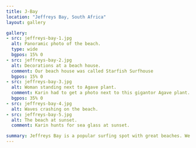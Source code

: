 ```yaml
---
title: J-Bay
location: "Jeffreys Bay, South Africa"
layout: gallery

gallery:
- src: jeffreys-bay-1.jpg
  alt: Panoramic photo of the beach.
  type: wide
  bgpos: 15% 0
- src: jeffreys-bay-2.jpg
  alt: Decorations at a beach house.
  comment: Our beach house was called Starfish Surfhouse
  bgpos: 15% 0
- src: jeffreys-bay-3.jpg
  alt: Woman standing next to Agave plant.
  comment: Karin had to get a photo next to this gigantor Agave plant.
  bgpos: 35% 0
- src: jeffreys-bay-4.jpg
  alt: Waves crashing on the beach.
- src: jeffreys-bay-5.jpg
  alt: The beach at sunset.
  comment: Karin hunts for sea glass at sunset.

summary: Jeffreys Bay is a popular surfing spot with great beaches. We took it easy here and just enjoyed the scenery.
---
```

